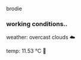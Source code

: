 brodie

<!--weather_start-->
### working conditions..

weather: overcast clouds ☁️

temp: 11.53 °C 👕

<!--weather_end-->
